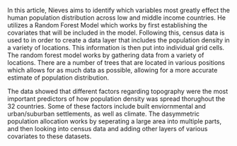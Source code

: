In this article, Nieves aims to identify which variables most greatly effect the human population distribution across low and middle income countries. He utilizes a Random Forest Model which works by first establishing the covariates that will be included in the model. Following this, census data is used to in order to create a data layer that includes the population density in a variety of locations. This information is then put into individual grid cells. The random forest model works by gathering data from a variety of locations. There are a number of trees that are located in various positions which allows for as much data as possible, allowing for a more accurate estimate of population distribution. 

The data showed that different factors regarding topography were the most important predictors of how population density was spread thorughout the 32 countries. Some of these factors include built enviornmental and urban/suburban settlements, as well as climate. The dasymmetric population allocation works by seperating a large area into multiple parts, and then looking into census data and adding other layers of various covariates to these datasets. 
